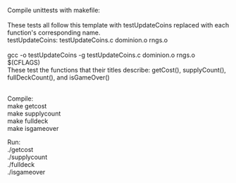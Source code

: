 Compile unittests with makefile:<br/><br/>
These tests all follow this template with testUpdateCoins replaced with each function's corresponding name. <br/>
testUpdateCoins: testUpdateCoins.c dominion.o rngs.o<br/><br/>
      gcc -o testUpdateCoins -g  testUpdateCoins.c dominion.o rngs.o $(CFLAGS)<br/>
These test the functions that their titles describe: getCost(), supplyCount(), fullDeckCount(), and isGameOver()<br/><br/>

Compile:<br/>
make getcost<br/>
make supplycount<br/>
make fulldeck<br/>
make isgameover<br/>

Run:<br/>
./getcost <br/>
./supplycount<br/>
./fulldeck<br/>
./isgameover<br/>

